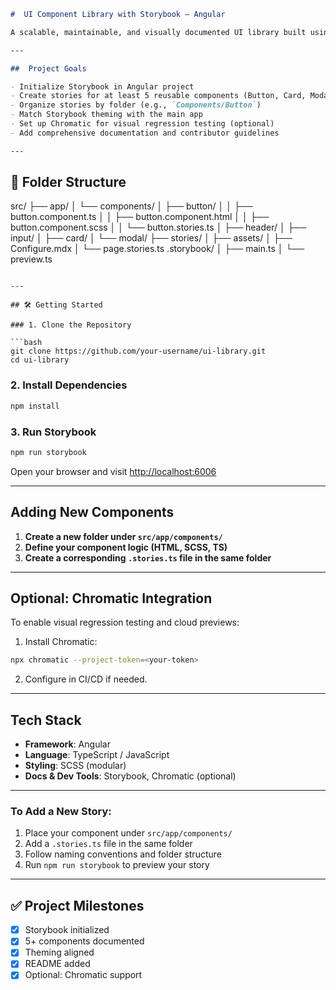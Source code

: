 ```markdown
#  UI Component Library with Storybook – Angular

A scalable, maintainable, and visually documented UI library built using **Angular**, styled with **SCSS**, and powered by **Storybook** for isolated component development, preview, and testing.

---

##  Project Goals

- Initialize Storybook in Angular project
- Create stories for at least 5 reusable components (Button, Card, Modal, Header, Input)
- Organize stories by folder (e.g., `Components/Button`)
- Match Storybook theming with the main app
- Set up Chromatic for visual regression testing (optional)
- Add comprehensive documentation and contributor guidelines

---

```
## 📁 Folder Structure
src/
├── app/
│   └── components/
│       ├── button/
│       │   ├── button.component.ts
│       │   ├── button.component.html
│       │   ├── button.component.scss
│       │   └── button.stories.ts
│       ├── header/
│       ├── input/
│       ├── card/
│       └── modal/
├── stories/
│   ├── assets/
│   ├── Configure.mdx
│   └── page.stories.ts
.storybook/
│   ├── main.ts
│   └── preview\.ts

````

---

## 🛠️ Getting Started

### 1. Clone the Repository

```bash
git clone https://github.com/your-username/ui-library.git
cd ui-library
````

### 2. Install Dependencies

```bash
npm install
```

### 3. Run Storybook

```bash
npm run storybook
```

Open your browser and visit [http://localhost:6006](http://localhost:6006)

---

## Adding New Components

1. **Create a new folder under `src/app/components/`**
2. **Define your component logic (HTML, SCSS, TS)**
3. **Create a corresponding `.stories.ts` file in the same folder**

---

## Optional: Chromatic Integration

To enable visual regression testing and cloud previews:

1. Install Chromatic:

```bash
npx chromatic --project-token=<your-token>
```

2. Configure in CI/CD if needed.

---

## Tech Stack

* **Framework**: Angular
* **Language**: TypeScript / JavaScript
* **Styling**: SCSS (modular)
* **Docs & Dev Tools**: Storybook, Chromatic (optional)

---

### To Add a New Story:

1. Place your component under `src/app/components/`
2. Add a `.stories.ts` file in the same folder
3. Follow naming conventions and folder structure
4. Run `npm run storybook` to preview your story

---

## ✅ Project Milestones

* [x] Storybook initialized
* [x] 5+ components documented
* [x] Theming aligned
* [x] README added
* [x] Optional: Chromatic support
